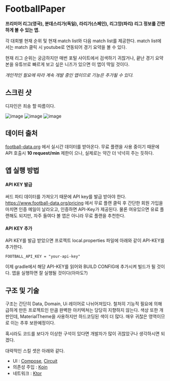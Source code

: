# FootballPaper
**프리미어 리그(영국), 분데스리가(독일), 라리가(스페인), 리그앙(파리) 리그 정보를 간편하게 볼 수 있는 앱.**

각 대회별 현재 순위 및 현재 match list와 다음 match list를 제공한다.
match list에서는 match 클릭 시 youtube로 연동되어 경기 요약을 볼 수 있다.

현재 리그 순위는 궁금하지만 매번 포털 사이트에서 검색하기 귀찮거나, 끝난 경기 요약본을 유튜브로 빠르게 보고 싶은 니즈가 있으면 이 앱이 딱일 것이다.

*개인적인 필요에 따라 계속 개발 중인 앱이므로 기능은 추가될 수 있다.*

## 스크린 샷
디자인은 죄송 할 따름이다.

![image](https://github.com/user-attachments/assets/1845caf8-aaa2-4744-926b-5999e6a61c67)
![image](https://github.com/user-attachments/assets/23779baf-ba36-4c9e-96f7-0cc05f180e3f)
![image](https://github.com/user-attachments/assets/41c9101d-8275-4db2-839a-72268d8a8796)


## 데이터 출처
[football-data.org](https://www.football-data.org/) 에서 실시간 데이터를 받아온다.
무료 플랜을 사용 중이기 때문에 API 호출시 **10 request/min** 제한이 으나, 실제로는 약간 더 넉넉히 주는 듯하다.

## 앱 실행 방법
#### API KEY 발급
써드 파티 데이터를 가져오기 때문에 API key를 발급 받아야 한다.
https://www.football-data.org/pricing 에서 무료 플랜 클릭 후 간단한 회원 가입을 마치면 인증 메일이 날라오고, 인증하면 API-Key가 제공된다.
물론 여유있으면 유료 플랜해도 되지만, 자주 들여다 볼 앱은 아니라 무료 플랜을 추천한다. 

#### API KEY 추가
API KEY를 발급 받았으면 프로젝트 local.properties 파일에 아래와 같이 API-KEY를 추가한다.

`FOOTBALL_API_KEY = "your-api-key"`

이제 gradle에서 해당 API-KEY를 읽어와 BUILD CONFIG에 추가시켜 빌드가 될 것이다.
앱을 실행하면 잘 실행될 것이다(아마도?)


## 구조 및 기술
구조는 간단히 Data, Domain, Ui 레이어로 나뉘어져있다.
철처히 기능적 필요에 의해 급하게 만든 프로젝트인 만큼 완벽한 아키텍쳐는 당당히 지향하지 않는다.
색상 또한 개판인데, MaterialTheme을 사용하지만 하드코딩된 색이 더 많다. 매우 귀찮은 영역이므로 이는 추후 보완예정이다.

혹시라도 코드를 보다가 이상한 구석이 있다면 개발자가 많이 귀찮았구나 생각하시면 되겠다.


대략적인 스킬 셋은 아래와 같다.
* UI : [Compose](https://developer.android.com/compose), [Circuit](https://slackhq.github.io/circuit/) 
* 의존성 주입 : [Koin](https://insert-koin.io/)
* 네트워크 : [Ktor](https://ktor.io/docs/client-create-new-application.html)

